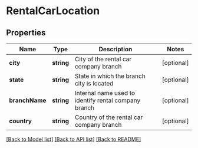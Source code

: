 # RentalCarLocation

## Properties
Name | Type | Description | Notes
------------ | ------------- | ------------- | -------------
**city** | **string** | City of the rental car company branch | [optional] 
**state** | **string** | State in which the branch city is located | [optional] 
**branchName** | **string** | Internal name used to identify rental company branch | [optional] 
**country** | **string** | Country of the rental car company branch | [optional] 

[[Back to Model list]](../README.md#documentation-for-models) [[Back to API list]](../README.md#documentation-for-api-endpoints) [[Back to README]](../README.md)


